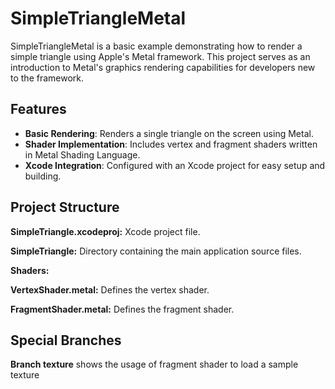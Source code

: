 # SimpleTriangleMetal

SimpleTriangleMetal is a basic example demonstrating how to render a simple triangle using Apple's Metal framework. This project serves as an introduction to Metal's graphics rendering capabilities for developers new to the framework.

## Features

- **Basic Rendering**: Renders a single triangle on the screen using Metal.
- **Shader Implementation**: Includes vertex and fragment shaders written in Metal Shading Language.
- **Xcode Integration**: Configured with an Xcode project for easy setup and building.

## Project Structure

**SimpleTriangle.xcodeproj:** Xcode project file.

**SimpleTriangle:** Directory containing the main application source files.

**Shaders:**

**VertexShader.metal:** Defines the vertex shader.

**FragmentShader.metal:** Defines the fragment shader.

## Special Branches

**Branch texture** shows the usage of fragment shader to load a sample texture 
